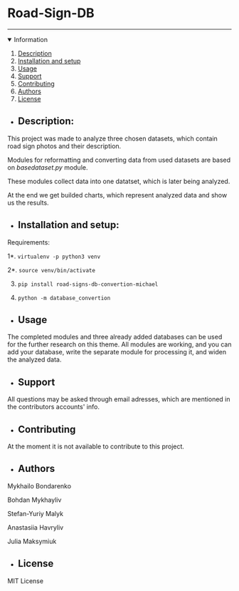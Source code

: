 # **Road-Sign-DB**

<hr/>

<details open="open">
  <summary>Information</summary>
  <ol>
    <li><a href="#description">Description</a></li>
    <li><a href="#installation-and-setup">Installation and setup</a></li>
    <li><a href="#usage">Usage</a></li>
    <li><a href="#support">Support</a></li>
    <li><a href="#contributing">Contributing</a></li>
    <li><a href="#authors">Authors</a></li>
    <li><a href="#license">License</a></li>
  </ol>
</details>


- ## Description:

This project was made to analyze three chosen datasets, which contain road sign photos and their description.

Modules for reformatting and converting data from used datasets are based on _basedataset.py_ module.

These modules collect data into one datatset, which is later being analyzed.

At the end we get builded charts, which represent analyzed data and show us the results.

- ## Installation and setup:

Requirements:

1*. ```virtualenv -p python3 venv```

2*. ```source venv/bin/activate```

3. ```pip install road-signs-db-convertion-michael```

4. ```python -m database_convertion```

- ## Usage 

The completed modules and three already added databases can be used for the further research on this theme. All modules are working, and you can add your database, write the separate module for processing it, and widen the analyzed data.

- ## Support

All questions may be asked through email adresses, which are mentioned in the contributors accounts' info. 

- ## Contributing

At the moment it is not available to contribute to this project.

- ## Authors

Mykhailo Bondarenko

Bohdan Mykhayliv

Stefan-Yuriy Malyk

Anastasiia Havryliv 

Julia Maksymiuk

- ## License

MIT License
